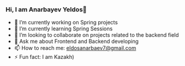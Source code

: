 ### Hi, I am Anarbayev Yeldos👋

<!--
**dosbos/dosbos** is a ✨ _special_ ✨ repository because its `README.md` (this file) appears on your GitHub profile.
- 🤔 I’m looking for help with ...
- 😄 Pronouns: ...
Here are some ideas to get you started:
-->

- 🔭 I’m currently working on Spring projects
- 🌱 I’m currently learning Spring Sessions
- 👯 I’m looking to collaborate on projects related to the backend field
- 💬 Ask me about Frontend and Backend developing
- 📫 How to reach me: eldosanarbaev7@gmail.com
- ⚡ Fun fact: I am Kazakh)
